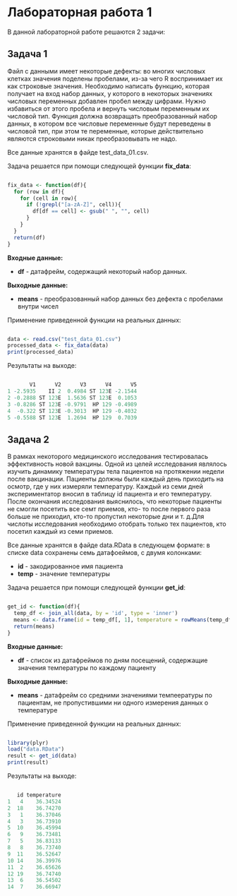 # Лабораторная работа 1

В данной лабораторной работе решаются 2 задачи:

## Задача 1

Файл с данными имеет некоторые дефекты: во многих числовых клетках значения поделены пробелами, из-за чего R воспринимает их как строковые значения.
Необходимо написать функцию, которая получает на вход набор данных, у которого в некоторых значениях числовых переменных добавлен пробел между цифрами. Нужно избавиться от этого пробела и вернуть числовым переменным их числовой тип. Функция должна возвращать преобразованный набор данных, в котором все числовые переменные будут переведены в числовой тип, при этом те переменные, которые действительно являются строковыми никак преобразовывать не надо.

Все данные хранятся в файде test_data_01.csv.

Задача решается при помощи следующей функции **fix_data**:

```R

fix_data <- function(df){
  for (row in df){
    for (cell in row){
      if (!grepl("[a-zA-Z]", cell)){
        df[df == cell] <- gsub(" ", "", cell)
      }
    }
  }
  return(df)
}

```

**Входные данные:** 
* **df** - датафрейм, содержащий некоторый набор данных.

**Выходные данные:**
* **means** - преобразованный набор данных без дефекта с пробелами внутри чисел

Применение приведенной функции на реальных данных:

```R

data <- read.csv("test_data_01.csv")
processed_data <- fix_data(data)
print(processed_data)

```

Результаты на выходе:

```R

       V1      V2      V3      V4      V5
1 -2.5935    II 2  0.4984 ST 123E -2.1544
2 -0.2888 ST 123E  1.5636 ST 123E  0.1053
3 -0.8286 ST 123E -0.9791  HP 129 -0.4989
4  -0.322 ST 123E -0.3013  HP 129 -0.4032
5 -0.5588 ST 123E  1.2694  HP 129  0.7039

```

## Задача 2

В рамках некоторого медицинского исследования тестировалась эффективность новой вакцины.
Одной из целей исследования являлось изучить динамику температуры тела пациентов на протяжении недели после вакцинации.
Пациенты должны были каждый день приходить на осмотр, где у них измеряли температуру. Каждый из семи дней экспериментатор вносил в таблицу id пациента и его температуру.
После окончания исследования выяснилось, что некоторые пациенты не смогли посетить все семт приемов, кто- то после первого раза больше не приходил, кто-то пропустил некоторые дни и т. д.Для числоты исследования необходимо отобрать только тех пациентов, кто посетил каждый из семи приемов. 

Все данные хранятся в файде data.RData в следующем формате: в списке data сохранены семь датафоеймов, с двумя колонками:

* **id** - закодированное имя пациента
* **temp** - значение температуры

Задача решается при помощи следующей функции **get_id**: 

```R

get_id <- function(df){
  temp_df <- join_all(data, by = 'id', type = 'inner')
  means <- data.frame(id = temp_df[, 1], temperature = rowMeans(temp_df[, -1]))
  return(means)
}

```

**Входные данные:** 
* **df** - список из датафреймов по дням посещений, содержащие значения температуры по каждому пациенту

**Выходные данные:**
* **means** - датафрейм со средними значениями темпеературы по пациентам, не пропустившими ни одного измерения данных о температуре

Применение приведенной функции на реальных данных:

```R

library(plyr)
load("data.RData")
result <- get_id(data)
print(result)

```

Результаты на выходе:

```R

   id temperature
1   4    36.34524
2  18    36.74270
3   1    36.37046
4   3    36.73910
5  10    36.45994
6   9    36.73481
7   5    36.83133
8   8    36.73740
9  11    36.52647
10 14    36.39976
11  2    36.65626
12 19    36.74740
13  6    36.54502
14  7    36.66947

```

